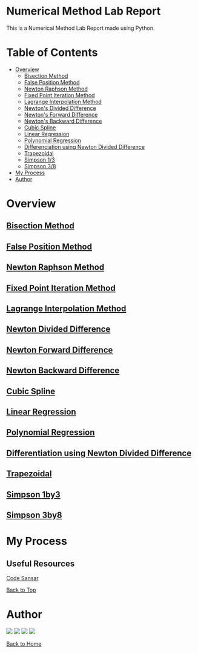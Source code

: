 # Numerical Method Lab Report

This is a Numerical Method Lab Report made using Python.

# Table of Contents

- [Overview](#overview)
    - [Bisection Method](#bisection-method)
    - [False Position Method](#false-position-method)
    - [Newton Raphson Method](#newton-raphson-method)
    - [Fixed Point Iteration Method](#fixed-point-iteration-method)
    - [Lagrange Interpolation Method](#lagrange-interpolation-method)
    - [Newton's Divided Difference](#newton-divided-difference)
    - [Newton's Forward Difference](#newton-forward-difference)
    - [Newton's Backward Difference](#newton-backward-difference)
    - [Cubic Spline](#cubic-spline)
    - [Linear Regression](#linear-regression)
    - [Polynomial Regression](#polynomial-regression)
    - [Differenciation using Newton Divided Difference](#differentiation-using-newton-divided-difference)
    - [Trapezoidal](#trapezoidal)
    - [Simpson 1/3](#simpson-1by3)
    - [Simpson 3/8](#simpson-3by8)
- [My Process](#my-process)
- [Author](#author)

# Overview

## [Bisection Method](./doc/Lab01.md)

## [False Position Method](./doc/Lab02.md)

## [Newton Raphson Method](./doc/Lab03.md)

## [Fixed Point Iteration Method](./doc/Lab04.md)

## [Lagrange Interpolation Method](./doc/Lab05.md)

## [Newton Divided Difference](./doc/Lab06.md)

## [Newton Forward Difference](./doc/Lab07.md)

## [Newton Backward Difference](./doc/Lab08.md)

## [Cubic Spline](./doc/Lab09.md)

## [Linear Regression](./doc/Lab10.md)

## [Polynomial Regression](./doc/Lab11.md)

## [Differentiation using Newton Divided Difference](./doc/Lab12.md)

## [Trapezoidal](./doc/Lab13.md)

## [Simpson 1by3](./doc/Lab14.md)

## [Simpson 3by8](./doc/Lab15.md)

# My Process 

## Useful Resources

[Code Sansar](https://www.codesansar.com/numerical-methods/)

[Back to Top](#table-of-contents)

# Author

[<img src="https://img.shields.io/badge/-Website-ED9?style=for-the-badge&logo=brave">][website]
[<img src="https://img.shields.io/badge/-Facebook-FFE?style=for-the-badge&logo=facebook">][facebook]
[<img src="https://img.shields.io/badge/-Instagram-ADA?style=for-the-badge&logo=instagram">][instagram]
[<img src="https://img.shields.io/badge/-Snapchat-BCA?style=for-the-badge&logo=snapchat">][snapchat]

[Back to Home](README.md)


[website]: https://www.kabirdeula.com.np 
[snapchat]: https://www.snapchat.com/add/king_dragon2018
[facebook]: http://facebook.com/kabirdeula167
[instagram]: https://instagram.com/king_dragon2021/